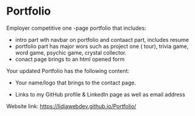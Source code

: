 # Portfolio
Employer competitive one -page portfolio that includes:
- intro part wth navbar on portfolio and contaact part, includes resume
- portfolio part has major wors such as project one ( tour), trivia game, word game, psychic game, crystal collector. 
- conact page brings to an html opened form

Your updated Portfolio has the following content:

- Your name/logo that brings to the contact page.

- Links to my GitHub profile & LinkedIn page as well as email address

Website link: https://lidiawebdev.github.io/Portfolio/

 










